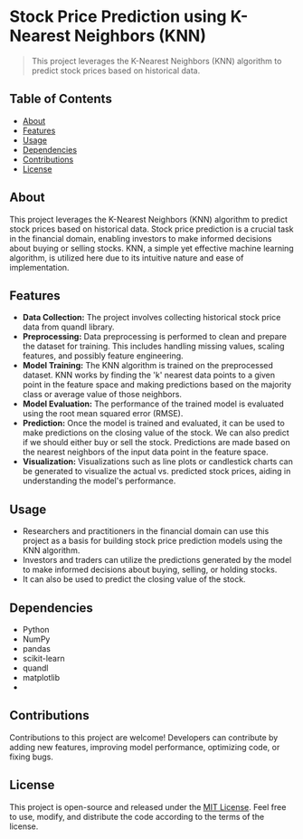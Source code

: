  # **Stock Price Prediction using K-Nearest Neighbors (KNN)**
> This project leverages the K-Nearest Neighbors (KNN) algorithm to predict stock prices based on historical data.

## Table of Contents

- [About](#about)
- [Features](#features)
- [Usage](#usage)
- [Dependencies](#dependencies)
- [Contributions](#contributions)
- [License](#license)

## About

This project leverages the K-Nearest Neighbors (KNN) algorithm to predict stock prices based on historical data. Stock price prediction is a crucial task in the financial domain, enabling investors to make informed decisions about buying or selling stocks. KNN, a simple yet effective machine learning algorithm, is utilized here due to its intuitive nature and ease of implementation.

## Features

-  **Data Collection:** The project involves collecting historical stock price data from quandl library.
-  **Preprocessing:** Data preprocessing is performed to clean and prepare the dataset for training. This includes handling missing values, scaling features, and possibly feature engineering.
-  **Model Training:** The KNN algorithm is trained on the preprocessed dataset. KNN works by finding the 'k' nearest data points to a given point in the feature space and making predictions based on the majority class or average value of those neighbors.
-  **Model Evaluation:** The performance of the trained model is evaluated using the root mean squared error (RMSE).
-  **Prediction:** Once the model is trained and evaluated, it can be used to make predictions on the closing value of the stock. We can also predict if we should either buy or sell the stock. Predictions are made based on the nearest neighbors of the input data point in the feature space.
-  **Visualization:** Visualizations such as line plots or candlestick charts can be generated to visualize the actual vs. predicted stock prices, aiding in understanding the model's performance.

## Usage
-   Researchers and practitioners in the financial domain can use this project as a basis for building stock price prediction models using the KNN algorithm.
-   Investors and traders can utilize the predictions generated by the model to make informed decisions about buying, selling, or holding stocks.
- It can also be used to predict the closing value of the stock.


## Dependencies
-   Python
-   NumPy
-   pandas
-   scikit-learn
-  quandl
-  matplotlib
- 
## Contributions 
Contributions to this project are welcome! Developers can contribute by adding new features, improving model performance, optimizing code, or fixing bugs.

## License 
This project is open-source and released under the [MIT License](https://github.com/Chitresh-code/Stock-Price-Prediction-using-KNN/blob/main/LICENSE). Feel free to use, modify, and distribute the code according to the terms of the license.
